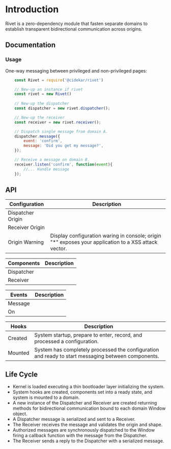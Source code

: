 # Introduction
Rivet is a zero-dependency module that fasten separate domains to establish transparent bidirectional communication across origins.

## Documentation
### Usage
One-way messaging between privileged and non-privileged pages:
```js
    const Rivet = require('@cidekar/rivet')

    // New-up an instance if rivet 
    const rivet = new Rivet()
    
    // New-up the dispatcher
    const dispatcher = new rivet.dispatcher();

    // New-up the receiver
    const receiver = new rivet.receiver();

    // Dispatch single message from domain A.
    dispatcher.message({
        event: 'confirm', 
        message: 'Did you get my message?',
    });

    // Receive a message on domain B.
    receiver.listen('confirm', function(event){
        //... Handle message 
    });

```

## API

| Configuration      | Description   | 
| -------------      | ------------- |
| Dispatcher Origin  |               |
| Receiver Origin    |               |
| Origin Warning     | Display configuration waring in console; origin "*" exposes your application to a XSS attack vector. |

| Components     | Description   | 
| -------------  | ------------- |
| Dispatcher     |               |
| Receiver       |               |

| Events         | Description   | 
| -------------  | ------------- |
| Message        |               |
| On             |               |

| Hooks          | Description   | 
| -------------  | ------------- |
| Created        |  System startup, prepare to enter, record, and processed a configuration.              |
| Mounted        |  System has completely processed the configuration and ready to start messaging between components.            |


## Life Cycle
- Kernel is loaded executing a thin bootloader layer initializing the system.
- System hooks are created, components set into a ready state, and system is mounted to a domain.
- A new instance of the Dispatcher and Receiver are created returning methods for bidirectional communication bound to each domain Window object.
- A Dispatcher message is serialized and sent to a Receiver.
- The Receiver receives the message and validates the origin and shape. 
- Authorized messages are synchronously dispatched to the Window firing a callback function with the message from the Dispatcher.
- The Receiver sends a reply to the Dispatcher with a serialized message.